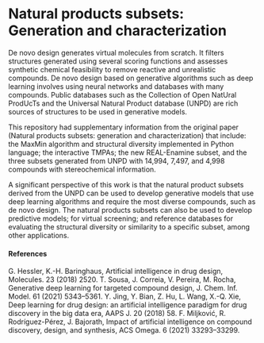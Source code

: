 # Natural products subsets: Generation and characterization 

De novo design generates virtual molecules from scratch. It filters structures generated using several scoring functions and assesses synthetic chemical feasibility to remove reactive and unrealistic compounds. De novo design based on generative algorithms such as deep learning involves using neural networks and databases with many compounds. Public databases such as the Collection of Open NatUral ProdUcTs and the Universal Natural Product database (UNPD) are rich sources of structures  to be used in generative models. 

This repository had supplementary information from the original paper (Natural products subsets: generation and characterization) that include:
the MaxMin algorithm and structural diversity implemented in Python language; the interactive TMPAs; the new REAL-Enamine subset, and the three subsets generated from UNPD with 14,994, 7,497, and 4,998 compounds with stereochemical information.


A significant perspective of this work is that the natural product subsets derived from the UNPD can be used to develop generative models that use deep learning algorithms and require the most diverse compounds, such as de novo design. The natural products subsets can also be used to develop predictive models; for virtual screening; and reference databases for evaluating the structural diversity or similarity to a specific subset, among other applications.



#### References

G. Hessler, K.-H. Baringhaus, Artificial intelligence in drug design, Molecules. 23 (2018) 2520.
T. Sousa, J. Correia, V. Pereira, M. Rocha, Generative deep learning for targeted compound design, J. Chem. Inf. Model. 61 (2021) 5343–5361.
Y. Jing, Y. Bian, Z. Hu, L. Wang, X.-Q. Xie, Deep learning for drug design: an artificial intelligence paradigm for drug discovery in the big data era, AAPS J. 20 (2018) 58.
F. Miljković, R. Rodríguez-Pérez, J. Bajorath, Impact of artificial intelligence on compound discovery, design, and synthesis, ACS Omega. 6 (2021) 33293–33299.
